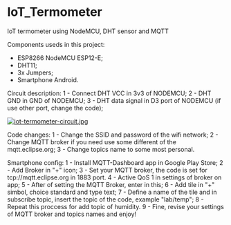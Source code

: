 # IoT_Termometer
IoT termometer using NodeMCU, DHT sensor and MQTT

Components useds in this project:
  - ESP8266 NodeMCU ESP12-E;
  - DHT11;
  - 3x Jumpers;
  - Smartphone Android.

Circuit description: 
  1 - Connect DHT VCC in 3v3 of NODEMCU;
  2 - DHT GND in GND of NODEMCU;
  3 - DHT data signal in D3 port of NODEMCU (if use other port, change the code);
  
[![iot-termometer-circuit.jpg](https://i.postimg.cc/PrbbXv5H/iot-termometer-circuit.jpg)](https://postimg.cc/rKmRgm4Z)

Code changes:
  1 - Change the SSID and password of the wifi network;
  2 - Change MQTT broker if you need use some different of the mqtt.eclipse.org;
  3 - Change topics name to some most personal.
  
Smartphone config:
  1 - Install MQTT-Dashboard app in Google Play Store;
  2 - Add Broker in "+" icon;
  3 - Set your MQTT broker, the code is set for tcp://mqtt.eclipse.org in 1883 port. 
  4 - Active QoS 1 in settings of broker on app;
  5 - After of setting the MQTT Broker, enter in this;
  6 - Add tile in "+" simbol, choice standard and type text;
  7 - Define a name of the tile and in subscribe topic, insert the topic of the code, example "lab/temp";
  8 - Repeat this proccess for add topic of humidity.
  9 - Fine, revise your settings of MQTT broker and topics names and enjoy!
